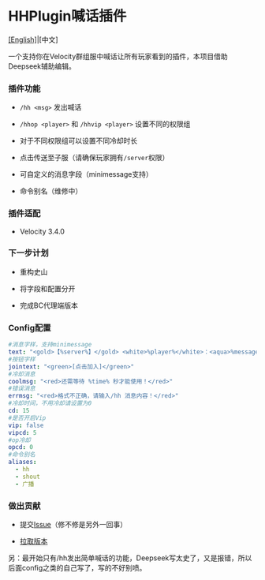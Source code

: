 # HHPlugin喊话插件

[[English]](README.en.md)|[中文]

一个支持你在Velocity群组服中喊话让所有玩家看到的插件，本项目借助Deepseek辅助编辑。

### 插件功能

* `/hh <msg>` 发出喊话

* `/hhop <player>` 和 `/hhvip <player>` 设置不同的权限组

* 对于不同权限组可以设置不同冷却时长

* 点击传送至子服（请确保玩家拥有`/server`权限）

* 可自定义的消息字段（minimessage支持）

* 命令别名（维修中）

### 插件适配

* Velocity 3.4.0

### 下一步计划

* 重构史山

* 将字段和配置分开

* 完成BC代理端版本

### Config配置

```yml
#消息字样，支持minimessage
text: "<gold>【%server%】</gold> <white>%player%</white>：<aqua>%message%</aqua>"
#按钮字样
jointext: "<green>[点击加入]</green>"
#冷却消息
coolmsg: "<red>还需等待 %time% 秒才能使用！</red>"
#错误消息
errmsg: "<red>格式不正确，请输入/hh 消息内容！</red>"
#冷却时间，不用冷却请设置为0
cd: 15
#是否开启Vip
vip: false
vipcd: 5
#op冷却
opcd: 0
#命令别名
aliases:
  - hh
  - shout
  - 广播
```

### 做出贡献

* 提交[Issue](https://github.com/dly0331/hhplugin/issues)（修不修是另外一回事）

* [拉取版本](https://github.com/dly0331/hhplugin/pulls)

另：最开始只有/hh发出简单喊话的功能，Deepseek写太史了，又是报错，所以后面config之类的自己写了，写的不好别喷。
